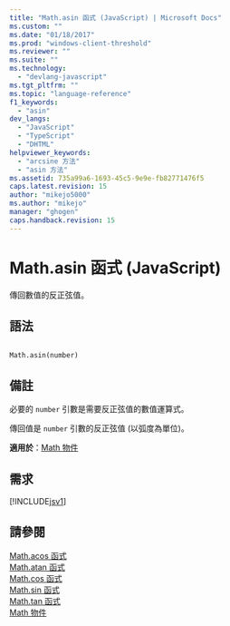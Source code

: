 ```yaml
---
title: "Math.asin 函式 (JavaScript) | Microsoft Docs"
ms.custom: ""
ms.date: "01/18/2017"
ms.prod: "windows-client-threshold"
ms.reviewer: ""
ms.suite: ""
ms.technology: 
  - "devlang-javascript"
ms.tgt_pltfrm: ""
ms.topic: "language-reference"
f1_keywords: 
  - "asin"
dev_langs: 
  - "JavaScript"
  - "TypeScript"
  - "DHTML"
helpviewer_keywords: 
  - "arcsine 方法"
  - "asin 方法"
ms.assetid: 735a99a6-1693-45c5-9e9e-fb82771476f5
caps.latest.revision: 15
author: "mikejo5000"
ms.author: "mikejo"
manager: "ghogen"
caps.handback.revision: 15
---
```

# Math.asin 函式 (JavaScript)
傳回數值的反正弦值。  
  
## 語法  
  
```  
  
Math.asin(number)   
```  
  
## 備註  
 必要的 `number` 引數是需要反正弦值的數值運算式。  
  
 傳回值是 `number` 引數的反正弦值 \(以弧度為單位\)。  
  
 **適用於**：[Math 物件](../../javascript/reference/math-object-javascript.md)  
  
## 需求  
 [!INCLUDE[jsv1](../../javascript/misc/includes/jsv1-md.md)]  
  
## 請參閱  
 [Math.acos 函式](../../javascript/reference/math-acos-function-javascript.md)   
 [Math.atan 函式](../../javascript/reference/math-atan-function-javascript.md)   
 [Math.cos 函式](../../javascript/reference/math-cos-function-javascript.md)   
 [Math.sin 函式](../../javascript/reference/math-sin-function-javascript.md)   
 [Math.tan 函式](../../javascript/reference/math-tan-function-javascript.md)   
 [Math 物件](../../javascript/reference/math-object-javascript.md)